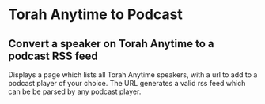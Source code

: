 # Torah Anytime to Podcast

## Convert a speaker on Torah Anytime to a podcast RSS feed

Displays a page which lists all Torah Anytime speakers, with a url to add to a podcast player of your choice. The URL generates a valid rss feed which can be be parsed by any podcast player.
